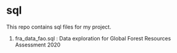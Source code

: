 # sql

This repo contains sql files for my project.

1. fra_data_fao.sql : Data exploration for Global Forest Resources Assessment 2020
